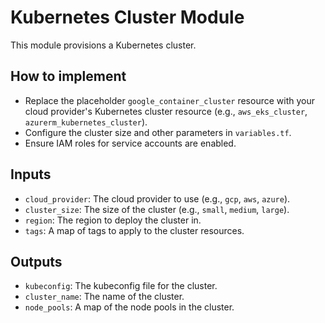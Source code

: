 # Kubernetes Cluster Module

This module provisions a Kubernetes cluster.

## How to implement

- Replace the placeholder `google_container_cluster` resource with your cloud provider's Kubernetes cluster resource (e.g., `aws_eks_cluster`, `azurerm_kubernetes_cluster`).
- Configure the cluster size and other parameters in `variables.tf`.
- Ensure IAM roles for service accounts are enabled.

## Inputs

- `cloud_provider`: The cloud provider to use (e.g., `gcp`, `aws`, `azure`).
- `cluster_size`: The size of the cluster (e.g., `small`, `medium`, `large`).
- `region`: The region to deploy the cluster in.
- `tags`: A map of tags to apply to the cluster resources.

## Outputs

- `kubeconfig`: The kubeconfig file for the cluster.
- `cluster_name`: The name of the cluster.
- `node_pools`: A map of the node pools in the cluster.
